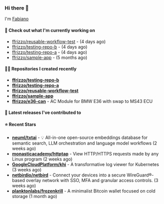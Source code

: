 ### Hi there 👋

I'm [Fabiano](https://ffrizzo.com)

#### 👷 Check out what I'm currently working on


- [ffrizzo/reusable-workflow-test](https://github.com/ffrizzo/reusable-workflow-test) -  (4 days ago)
- [ffrizzo/testing-repo-b](https://github.com/ffrizzo/testing-repo-b) -  (4 days ago)
- [ffrizzo/testing-repo-a](https://github.com/ffrizzo/testing-repo-a) -  (4 days ago)
- [ffrizzo/sample-app](https://github.com/ffrizzo/sample-app) -  (5 months ago)

#### 👨‍💻 Repositories I created recently
- **[ffrizzo/testing-repo-b](https://github.com/ffrizzo/testing-repo-b)**
- **[ffrizzo/testing-repo-a](https://github.com/ffrizzo/testing-repo-a)**
- **[ffrizzo/reusable-workflow-test](https://github.com/ffrizzo/reusable-workflow-test)**
- **[ffrizzo/sample-app](https://github.com/ffrizzo/sample-app)**
- **[ffrizzo/e36-can](https://github.com/ffrizzo/e36-can)** - AC Module for BMW E36 with swap to MS43 ECU

#### 🚀 Latest releases I've contributed to



#### ⭐ Recent Stars


- **[neuml/txtai](https://github.com/neuml/txtai)** - 💡 All-in-one open-source embeddings database for semantic search, LLM orchestration and language model workflows (2 weeks ago)
- **[monasticacademy/httptap](https://github.com/monasticacademy/httptap)** - View HTTP/HTTPS requests made by any Linux program (2 weeks ago)
- **[GoogleCloudPlatform/khi](https://github.com/GoogleCloudPlatform/khi)** - A transformative log viewer for Kubernetes (3 weeks ago)
- **[netbirdio/netbird](https://github.com/netbirdio/netbird)** - Connect your devices into a secure WireGuard®-based overlay network with SSO, MFA and granular access controls. (3 weeks ago)
- **[planktonlabs/frozenkrill](https://github.com/planktonlabs/frozenkrill)** - A minimalist Bitcoin wallet focused on cold storage (1 month ago)
